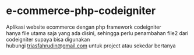 # e-commerce-php-codeigniter

Aplikasi website ecommerce dengan php framework codeigniter<br/> 
hanya file utama saja yang ada disini, sehingga perlu penambahan file2 dari codeigniter supaya bisa digunakan<br/>
hubungi triasfahrudin@gmail.com untuk project atau sekedar bertanya
